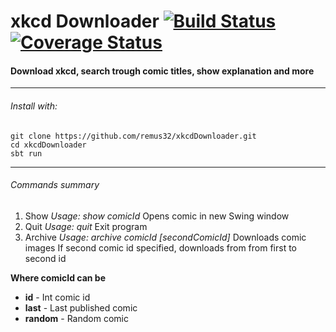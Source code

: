 # xkcd Downloader [![Build Status](https://travis-ci.org/remus32/xkcdDownloader.svg?branch=master)](https://travis-ci.org/remus32/xkcdDownloader) [![Coverage Status](https://coveralls.io/repos/github/remus32/xkcdDownloader/badge.svg?branch=master)](https://coveralls.io/github/remus32/xkcdDownloader?branch=master)
#### Download xkcd, search trough comic titles, show explanation and more
***
###### Install with:
```
git clone https://github.com/remus32/xkcdDownloader.git
cd xkcdDownloader
sbt run
```
***
###### Commands summary
1. Show
    *Usage: show comicId*
    Opens comic in new Swing window
2. Quit
    *Usage: quit*
    Exit program
3. Archive
    *Usage: archive comicId \[secondComicId\]*
    Downloads comic images
    If second comic id specified, downloads from from first to second id
    
**Where comicId can be**
- **id** - Int comic id 
- **last** - Last published comic
- **random** - Random comic
